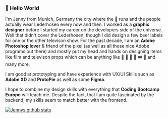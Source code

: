 ### 👋 Hello World

I'm Jenny from Munich, Germany the city where the :beer: runs and the people actually wear Lederhosen every now and then.
I worked as a **graphic designer** before I started my career on the developers side of the universe. 
Well that didn't cover the Lederhosen, though I did design a few beer labels for one or the other televison show. 
For the past decade, I am an **Adobe Photoshop lover** & friend of the pixel (as well as all those nice Adobe programs out there) 
and mostly put my head and hands on designing items like film and televison props which can be anything like 
:pill: :lotion_bottle: :newspaper: :iphone: :tickets: :unicorn: and many more.

I am good at prototyping and have experience with UX/UI Skills such as **Adobe XD** and **ProtoPie** as well as some **Figma**. 

I hope to combine my design skills with everything that **Coding Bootcamp Europe** will teach me. 
Despite the fact, that I am quite fascinated by the backend, my skills seem to match better with the frontend. 


[![Jennys github stats](https://github-readme-stats.vercel.app/api?username=jennywhitmore)](https://github.com/anuraghazra/github-readme-stats)
